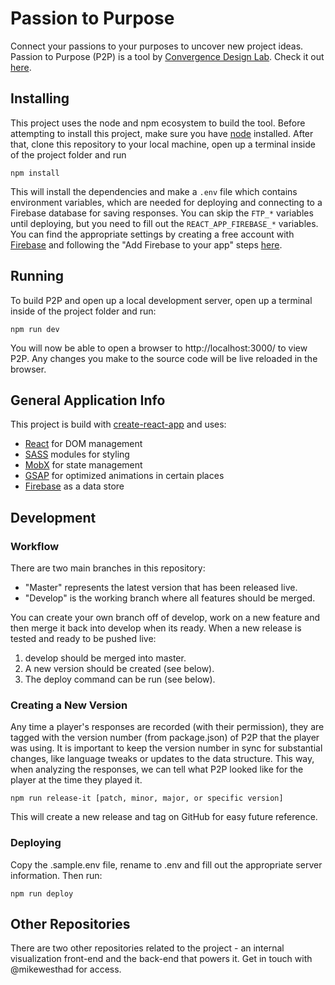 # Passion to Purpose

Connect your passions to your purposes to uncover new project ideas. Passion to Purpose (P2P) is a tool by [Convergence Design Lab](https://convergencedesignlab.org). Check it out [here](https://convergencedesignlab.org/p2p).

## Installing

This project uses the node and npm ecosystem to build the tool. Before attempting to install this project, make sure you have [node](https://nodejs.org/en/download/) installed. After that, clone this repository to your local machine, open up a terminal inside of the project folder and run

```
npm install
```

This will install the dependencies and make a `.env` file which contains environment variables, which are needed for deploying and connecting to a Firebase database for saving responses. You can skip the `FTP_*` variables until deploying, but you need to fill out the `REACT_APP_FIREBASE_*` variables. You can find the appropriate settings by creating a free account with [Firebase](https://firebase.google.com/) and following the "Add Firebase to your app" steps [here](https://firebase.google.com/docs/web/setup).

## Running

To build P2P and open up a local development server, open up a terminal inside of the project folder and run:

```
npm run dev
```

You will now be able to open a browser to http://localhost:3000/ to view P2P. Any changes you make to the source code will be live reloaded in the browser.

## General Application Info

This project is build with [create-react-app](https://github.com/facebook/create-react-app) and uses:

- [React](https://reactjs.org/) for DOM management
- [SASS](https://sass-lang.com/) modules for styling
- [MobX](https://mobx.js.org/) for state management
- [GSAP](https://greensock.com/gsap) for optimized animations in certain places
- [Firebase](https://firebase.google.com/) as a data store

## Development

### Workflow

There are two main branches in this repository:

- "Master" represents the latest version that has been released live.
- "Develop" is the working branch where all features should be merged.

You can create your own branch off of develop, work on a new feature and then merge it back into develop when its ready. When a new release is tested and ready to be pushed live:

1. develop should be merged into master.
2. A new version should be created (see below).
3. The deploy command can be run (see below).

### Creating a New Version

Any time a player's responses are recorded (with their permission), they are tagged with the version number (from package.json) of P2P that the player was using. It is important to keep the version number in sync for substantial changes, like language tweaks or updates to the data structure. This way, when analyzing the responses, we can tell what P2P looked like for the player at the time they played it.

```
npm run release-it [patch, minor, major, or specific version]
```

This will create a new release and tag on GitHub for easy future reference.

### Deploying

Copy the .sample.env file, rename to .env and fill out the appropriate server information. Then run:

```
npm run deploy
```

## Other Repositories

There are two other repositories related to the project - an internal visualization front-end and the back-end that powers it. Get in touch with @mikewesthad for access.
